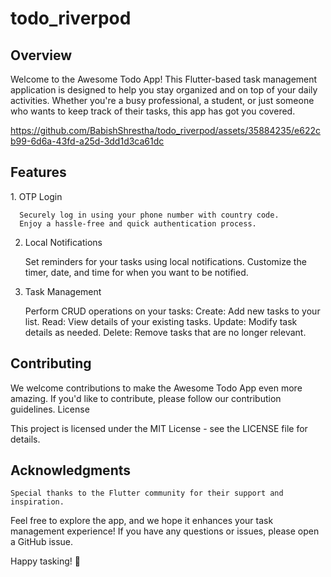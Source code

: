 # todo_riverpod

<h2>Overview</h2>

Welcome to the Awesome Todo App! This Flutter-based task management application is designed to help you stay organized and on top of your daily activities. Whether you're a busy professional, a student, or just someone who wants to keep track of their tasks, this app has got you covered.

https://github.com/BabishShrestha/todo_riverpod/assets/35884235/e622cb99-6d6a-43fd-a25d-3dd1d3ca61dc
<h2>Features</h2>
1. OTP Login

      Securely log in using your phone number with country code.
      Enjoy a hassle-free and quick authentication process.

2. Local Notifications

    Set reminders for your tasks using local notifications.
    Customize the timer, date, and time for when you want to be notified.

3. Task Management

    Perform CRUD operations on your tasks:
        Create: Add new tasks to your list.
        Read: View details of your existing tasks.
        Update: Modify task details as needed.
        Delete: Remove tasks that are no longer relevant.

<h2>Contributing</h2>

We welcome contributions to make the Awesome Todo App even more amazing. If you'd like to contribute, please follow our contribution guidelines.
License

This project is licensed under the MIT License - see the LICENSE file for details.
<h2>Acknowledgments</h2>

    Special thanks to the Flutter community for their support and inspiration.
   

Feel free to explore the app, and we hope it enhances your task management experience! If you have any questions or issues, please open a GitHub issue.

Happy tasking! 🚀

